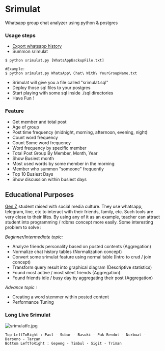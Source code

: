 # Srimulat
Whatsapp group chat analyzer using python & postgres 

### Usage steps ###
- [Export whatsapp history](https://www.whatsapp.com/faq/en/android/23756533)
- Summon srimulat
```
$ python srimulat.py [WhatsAppBackupFile.txt]

#Example:
$ python srimulat.py WhatsApp\ Chat\ With\ YourGroupName.txt
```
- Srimulat will give you a file called "srimulat.sql"
- Deploy those sql files to your postgres
- Start playing with some sql inside ./sql directories
- Have Fun !

### Feature ###
- Get member and total post
- Age of group
- Post time frequency (midnight, morning, afternoon, evening, night)
- Count word frequency 
- Count Some word frequency 
- Word frequency by specific member
- Total Post Group By Member, Month, Year
- Show Busiest month  
- Most used words by some member in the morning
- Member who summon "someone" frequently
- Top 10 Busiest Days
- Show discussion within busiest days

## Educational Purposes ###
[Gen Z](https://en.wikipedia.org/wiki/Generation_Z) student raised with social media culture. They use whatsapp, telegram, line, etc to interact with their friends, family, etc. Such tools are very close to their lifes. By using any of it as an example, teacher can attract student into programming / rdbms concept more easily. Some interesting problem to solve :

_Beginner/Intermediate topic:_
- Analyze friends personality based on posted contents (Aggregation)
- Normalize chat history tables (Normalization concept)
- Convert some srimulat feature using normal table (Intro to crud / join concept) 
- Transform query result into graphical diagram (Descriptive statistics)
- Found most active / most silent friends (Aggregation) 
- Found friends idle / busy day by aggregating their post (Aggregation)

_Advance topic :_
- Creating a word stemmer within posted content
- Performance Tuning

### Long Live Srimulat ###
![srimulatfc.jpg](https://github.com/brain90/srimulat/blob/master/srimulatfc.jpg "https://upload.wikimedia.org/wikipedia/id/8/81/SRIMULATFC.jpg")

```
Top LeftToRight : Paul - Subur - Basuki - Pak Bendot - Nurbuat - Darsono - Tarzan 
Bottom LeftToRight : Gepeng - Timbul - Sigit - Triman
```
